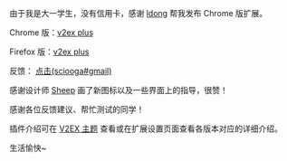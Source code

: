 由于我是大一学生，没有信用卡，感谢 [ldong](https://github.com/ldong) 帮我发布 Chrome 版扩展。

Chrome 版：[v2ex plus](https://chrome.google.com/webstore/detail/v2ex-plus/limfkkkgjbcfmfhkclkohdhddfngakhb)

Firefox 版：[v2ex plus](https://addons.mozilla.org/zh-CN/firefox/addon/v2ex-plus/)

反馈： [点击(sciooga#gmail)](mailto:sciooga@gmail.com)

感谢设计师 [Sheep](http://sheephe.com) 画了新图标以及一些界面上的指导，很赞！

感谢各位反馈建议、帮忙测试的同学！

插件介绍可在 [V2EX 主题](http://www.v2ex.com/t/198074) 查看或在扩展设置页面查看各版本对应的详细介绍。

生活愉快~

